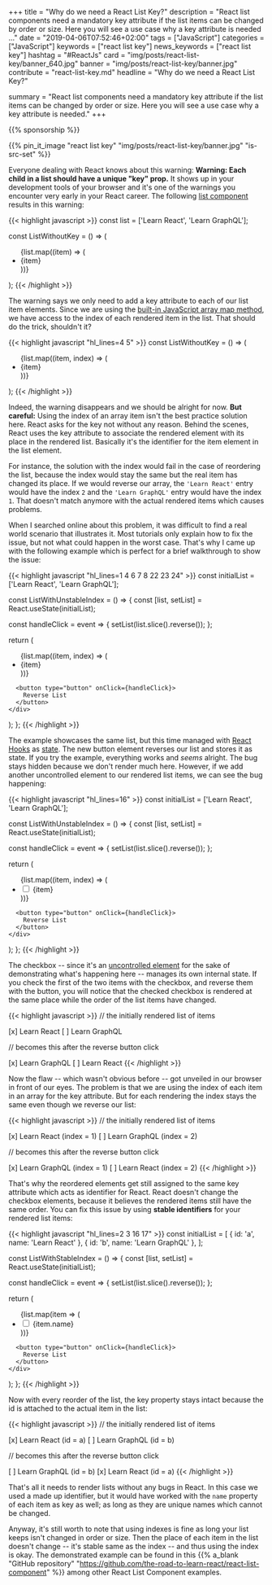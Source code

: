 +++
title = "Why do we need a React List Key?"
description = "React list components need a mandatory key attribute if the list items can be changed by order or size. Here you will see a use case why a key attribute is needed ..."
date = "2019-04-06T07:52:46+02:00"
tags = ["JavaScript"]
categories = ["JavaScript"]
keywords = ["react list key"]
news_keywords = ["react list key"]
hashtag = "#ReactJs"
card = "img/posts/react-list-key/banner_640.jpg"
banner = "img/posts/react-list-key/banner.jpg"
contribute = "react-list-key.md"
headline = "Why do we need a React List Key?"

summary = "React list components need a mandatory key attribute if the list items can be changed by order or size. Here you will see a use case why a key attribute is needed."
+++

{{% sponsorship %}}

{{% pin_it_image "react list key" "img/posts/react-list-key/banner.jpg" "is-src-set" %}}

Everyone dealing with React knows about this warning: **Warning: Each child in a list should have a unique "key" prop.** It shows up in your development tools of your browser and it's one of the warnings you encounter very early in your React career. The following [list component](https://www.robinwieruch.de/react-list-component) results in this warning:

{{< highlight javascript >}}
const list = ['Learn React', 'Learn GraphQL'];

const ListWithoutKey = () => (
  <div>
    <ul>
      {list.map((item) => (
        <li>{item}</li>
      ))}
    </ul>
  </div>
);
{{< /highlight >}}

The warning says we only need to add a key attribute to each of our list item elements. Since we are using the [built-in JavaScript array map method](https://www.robinwieruch.de/javascript-map-array/), we have access to the index of each rendered item in the list. That should do the trick, shouldn't it?

{{< highlight javascript "hl_lines=4 5" >}}
const ListWithoutKey = () => (
  <div>
    <ul>
      {list.map((item, index) => (
        <li key={index}>{item}</li>
      ))}
    </ul>
  </div>
);
{{< /highlight >}}

Indeed, the warning disappears and we should be alright for now. **But careful:** Using the index of an array item isn't the best practice solution here. React asks for the key not without any reason. Behind the scenes, React uses the key attribute to associate the rendered element with its place in the rendered list. Basically it's the identifier for the item element in the list element.

For instance, the solution with the index would fail in the case of reordering the list, because the index would stay the same but the real item has changed its place. If we would reverse our array, the `'Learn React'` entry would have the index `2` and the `'Learn GraphQL'` entry would have the index `1`. That doesn't match anymore with the actual rendered items which causes problems.

When I searched online about this problem, it was difficult to find a real world scenario that illustrates it. Most tutorials only explain how to fix the issue, but not what could happen in the worst case. That's why I came up with the following example which is perfect for a brief walkthrough to show the issue:

{{< highlight javascript "hl_lines=1 4 6 7 8 22 23 24" >}}
const initialList = ['Learn React', 'Learn GraphQL'];

const ListWithUnstableIndex = () => {
  const [list, setList] = React.useState(initialList);

  const handleClick = event => {
    setList(list.slice().reverse());
  };

  return (
    <div>
      <ul>
        {list.map((item, index) => (
          <li key={index}>
            <label>
              {item}
            </label>
          </li>
        ))}
      </ul>

      <button type="button" onClick={handleClick}>
        Reverse List
      </button>
    </div>
  );
};
{{< /highlight >}}

The example showcases the same list, but this time managed with [React Hooks](https://www.robinwieruch.de/react-hooks/) as [state](https://www.robinwieruch.de/react-state-usereducer-usestate-usecontext/). The new button element reverses our list and stores it as state. If you try the example, everything works and *seems* alright. The bug stays hidden because we don't render much here. However, if we add another uncontrolled element to our rendered list items, we can see the bug happening:

{{< highlight javascript "hl_lines=16" >}}
const initialList = ['Learn React', 'Learn GraphQL'];

const ListWithUnstableIndex = () => {
  const [list, setList] = React.useState(initialList);

  const handleClick = event => {
    setList(list.slice().reverse());
  };

  return (
    <div>
      <ul>
        {list.map((item, index) => (
          <li key={index}>
            <label>
              <input type="checkbox" />
              {item}
            </label>
          </li>
        ))}
      </ul>

      <button type="button" onClick={handleClick}>
        Reverse List
      </button>
    </div>
  );
};
{{< /highlight >}}

The checkbox -- since it's an [uncontrolled element](https://www.robinwieruch.de/react-controlled-components/) for the sake of demonstrating what's happening here -- manages its own internal state. If you check the first of the two items with the checkbox, and reverse them with the button, you will notice that the checked checkbox is rendered at the same place while the order of the list items have changed.

{{< highlight javascript >}}
// the initially rendered list of items

[x] Learn React
[ ] Learn GraphQL

// becomes this after the reverse button click

[x] Learn GraphQL
[ ] Learn React
{{< /highlight >}}

Now the flaw -- which wasn't obvious before -- got unveiled in our browser in front of our eyes. The problem is that we are using the index of each item in an array for the key attribute. But for each rendering the index stays the same even though we reverse our list:

{{< highlight javascript >}}
// the initially rendered list of items

[x] Learn React (index = 1)
[ ] Learn GraphQL (index = 2)

// becomes this after the reverse button click

[x] Learn GraphQL (index = 1)
[ ] Learn React (index = 2)
{{< /highlight >}}

That's why the reordered elements get still assigned to the same key attribute which acts as identifier for React. React doesn't change the checkbox elements, because it believes the rendered items still have the same order. You can fix this issue by using **stable identifiers** for your rendered list items:

{{< highlight javascript "hl_lines=2 3 16 17" >}}
const initialList = [
  { id: 'a', name: 'Learn React' },
  { id: 'b', name: 'Learn GraphQL' },
];

const ListWithStableIndex = () => {
  const [list, setList] = React.useState(initialList);

  const handleClick = event => {
    setList(list.slice().reverse());
  };

  return (
    <div>
      <ul>
        {list.map(item => (
          <li key={item.id}>
            <label>
              <input type="checkbox" />
              {item.name}
            </label>
          </li>
        ))}
      </ul>

      <button type="button" onClick={handleClick}>
        Reverse List
      </button>
    </div>
  );
};
{{< /highlight >}}

Now with every reorder of the list, the key property stays intact because the id is attached to the actual item in the list:

{{< highlight javascript >}}
// the initially rendered list of items

[x] Learn React (id = a)
[ ] Learn GraphQL (id = b)

// becomes this after the reverse button click

[ ] Learn GraphQL (id = b)
[x] Learn React (id = a)
{{< /highlight >}}

That's all it needs to render lists without any bugs in React. In this case we used a made up identifier, but it would have worked with the `name` property of each item as key as well; as long as they are unique names which cannot be changed.

Anyway, it's still worth to note that using indexes is fine as long your list keeps isn't changed in order or size. Then the place of each item in the list doesn't change -- it's stable same as the index -- and thus using the index is okay. The demonstrated example can be found in this {{% a_blank "GitHub repository" "https://github.com/the-road-to-learn-react/react-list-component" %}} among other React List Component examples.